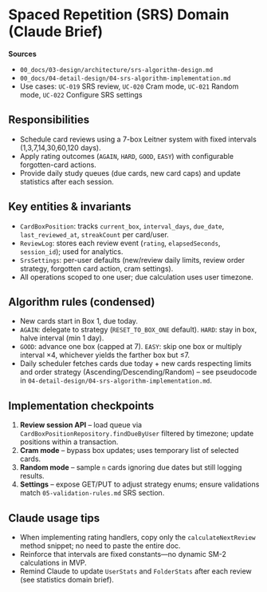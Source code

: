 # Spaced Repetition (SRS) Domain (Claude Brief)

**Sources**
- `00_docs/03-design/architecture/srs-algorithm-design.md`
- `00_docs/04-detail-design/04-srs-algorithm-implementation.md`
- Use cases: `UC-019` SRS review, `UC-020` Cram mode, `UC-021` Random mode, `UC-022` Configure SRS settings

## Responsibilities
- Schedule card reviews using a 7-box Leitner system with fixed intervals (1,3,7,14,30,60,120 days).
- Apply rating outcomes (`AGAIN`, `HARD`, `GOOD`, `EASY`) with configurable forgotten-card actions.
- Provide daily study queues (due cards, new card caps) and update statistics after each session.

## Key entities & invariants
- `CardBoxPosition`: tracks `current_box`, `interval_days`, `due_date`, `last_reviewed_at`, `streakCount` per card/user.
- `ReviewLog`: stores each review event (`rating`, `elapsedSeconds`, `session_id`); used for analytics.
- `SrsSettings`: per-user defaults (new/review daily limits, review order strategy, forgotten card action, cram settings).
- All operations scoped to one user; due calculation uses user timezone.

## Algorithm rules (condensed)
- New cards start in Box 1, due today.
- `AGAIN`: delegate to strategy (`RESET_TO_BOX_ONE` default). `HARD`: stay in box, halve interval (min 1 day).
- `GOOD`: advance one box (capped at 7). `EASY`: skip one box or multiply interval ×4, whichever yields the farther box but ≤7.
- Daily scheduler fetches cards due today + new cards respecting limits and order strategy (Ascending/Descending/Random) – see pseudocode in `04-detail-design/04-srs-algorithm-implementation.md`.

## Implementation checkpoints
1. **Review session API** – load queue via `CardBoxPositionRepository.findDueByUser` filtered by timezone; update positions within a transaction.
2. **Cram mode** – bypass box updates; uses temporary list of selected cards.
3. **Random mode** – sample `n` cards ignoring due dates but still logging results.
4. **Settings** – expose GET/PUT to adjust strategy enums; ensure validations match `05-validation-rules.md` SRS section.

## Claude usage tips
- When implementing rating handlers, copy only the `calculateNextReview` method snippet; no need to paste the entire doc.
- Reinforce that intervals are fixed constants—no dynamic SM-2 calculations in MVP.
- Remind Claude to update `UserStats` and `FolderStats` after each review (see statistics domain brief).
